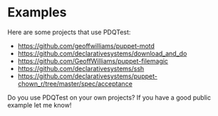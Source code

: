 # Examples

Here are some projects that use PDQTest:
* https://github.com/geoffwilliams/puppet-motd
* https://github.com/declarativesystems/download_and_do
* https://github.com/GeoffWilliams/puppet-filemagic
* https://github.com/declarativesystems/ssh
* https://github.com/declarativesystems/puppet-chown_r/tree/master/spec/acceptance

Do you use PDQTest on your own projects?  If you have a good public example let
me know!
